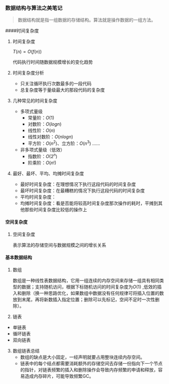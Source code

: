### 数据结构与算法之美笔记

> 数据结构就是指一组数据的存储结构。算法就是操作数据的一组方法。

####时间复杂度

1. 时间复杂度

   $T(n)=O(f(n))$

   代码执行时间随数据规模增长的变化趋势

2. 时间复杂度分析

   - 只关注循环执行次数最多的一段代码
   - 总复杂度等于量级最大的那段代码的复杂度

3. 几种常见的时间复杂度

   - 多项式量级
     - 常量阶：$O(1)$
     - 对数阶：$O(log n)$
     - 线性阶：$O(n)$
     - 线性对数阶：$O(nlogn)$
     - 平方阶：$O(n^2)$、立方阶：$O(n^3)$ ……
   - 非多项式量级（低效）
     - 指数阶：$O(2^n)$
     - 阶乘阶：$O(n!)$

4. 最好、最坏、平均、均摊时间复杂度

   - 最好时间复杂度：在理想情况下执行这段代码的时间复杂度
   - 最坏时间复杂度：在最糟糕的情况下执行这段代码的时间复杂度
   - 平均时间复杂度：
   - 均摊时间复杂度：看是否能将较高时间复杂度那次操作的耗时，平摊到其他那些时间复杂度比较低的操作上

#### 空间复杂度

1. 空间复杂度

   表示算法的存储空间与数据规模之间的增长关系

#### 基本数据结构

1. 数组

   数组是一种线性表数据结构，它用一组连续的内存空间来存储一组具有相同类型的数据；支持随机访问，根据下标随机访问的时间复杂度为$O(1)$ ,低效的插入和删除（换一种思路优化，如果数组中数据没有任何规律可将插入位置的数放到末尾，再将新数插入指定位置；删除可以先标记，空间不足时一次性删除）。

2. 链表

  - 单链表
  - 循环链表
  - 双向链表

3. 数组链表总结
   - 数组的缺点是大小固定，一经声明就要占用整块连续内存空间。
   - 链表中的每个结点都需要消耗额外的存储空间去存储一份指向下一个节点的指针，对链表频繁的插入和删除操作会导致内存频繁的申请和释放，容易造成内存碎片，可能导致频繁GC。